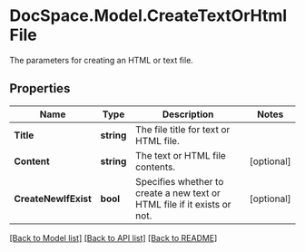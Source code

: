 # DocSpace.Model.CreateTextOrHtmlFile
The parameters for creating an HTML or text file.

## Properties

Name | Type | Description | Notes
------------ | ------------- | ------------- | -------------
**Title** | **string** | The file title for text or HTML file. | 
**Content** | **string** | The text or HTML file contents. | [optional] 
**CreateNewIfExist** | **bool** | Specifies whether to create a new text or HTML file if it exists or not. | [optional] 

[[Back to Model list]](../README.md#documentation-for-models) [[Back to API list]](../README.md#documentation-for-api-endpoints) [[Back to README]](../README.md)

